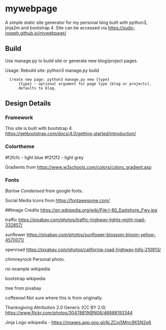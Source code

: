 # mywebpage
A simple static site generator for my personal blog built with python3, jinja2m and bootstrap 4. Site can be accessed via https://sudo-joseph.github.io/mywebpage/

## Build

Use manage.py to build site or generate new blog/project pages.

  Usage:
      Rebuild site: python3 manage.py build

      Create new page: python3 manage.py new {type}
          {type} - optional argument for page type (blog or projects),
          defaults to blog.

## Design Details

### Framework
This site is built with bootstrap 4.  
https://getbootstrap.com/docs/4.0/getting-started/introduction/

### Colortheme

#f2fcfc - light blue
#f2f2f2 - light grey

Gradients from https://www.w3schools.com/colors/colors_gradient.asp

### Fonts

*Barlow Condensed* from google fonts.

Social Media Icons from https://fontawesome.com/


##Image Credits
https://en.wikipedia.org/wiki/File:I-80_Eastshore_Fwy.jpg

traffic
https://pixabay.com/photos/traffic-highway-lights-night-road-332857/

sunflower
https://pixabay.com/photos/sunflower-blossom-bloom-yellow-4570071/

openroad
https://pixabay.com/photos/california-road-highway-hills-210913/

chimneyrock
Personal photo.

rsi-example
wikipedia

bootstrap
wikipedia

tree
from pixabay

coffeeowl
Not sure where this is from originally.

Thanksgiving Attribution 2.0 Generic (CC BY 2.0)
 https://www.flickr.com/photos/30478819@N08/46888193344

Jinja Logo
wikipedia - https://images.app.goo.gl/ALZCoj5Mnc9XSN2p6
